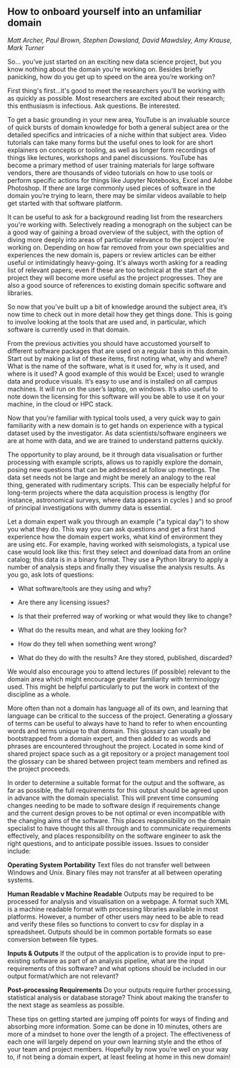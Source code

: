How to onboard yourself into an unfamiliar domain
-------------------------------------------------

*Matt Archer, Paul Brown, Stephen Dowsland, David Mawdsley, Amy Krause, Mark Turner*

  

So… you’ve just started on an exciting new data science project, but you know nothing about the domain you’re working on. Besides briefly panicking, how do you get up to speed on the area you’re working on?

  

First thing's first...it's good to meet the researchers you'll be working with as quickly as possible. Most researchers are excited about their research; this enthusiasm is infectious. Ask questions. Be interested.

  

To get a basic grounding in your new area, YouTube is an invaluable source of quick bursts of domain knowledge for both a general subject area or the detailed specifics and intricacies of a niche within that subject area. Video tutorials can take many forms but the useful ones to look for are short explainers on concepts or tooling, as well as longer form recordings of things like lectures, workshops and panel discussions. YouTube has become a primary method of user training materials for large software vendors, there are thousands of video tutorials on how to use tools or perform specific actions for things like Jupyter Notebooks, Excel and Adobe Photoshop. If there are large commonly used pieces of software in the domain you’re trying to learn, there may be similar videos available to help get started with that software platform.

  

It can be useful to ask for a background reading list from the researchers you're working with. Selectively reading a monograph on the subject can be a good way of gaining a broad overview of the subject, with the option of diving more deeply into areas of particular relevance to the project you're working on. Depending on how far removed from your own specialities and experiences the new domain is, papers or review articles can be either useful or intimidatingly heavy-going. It's always worth asking for a reading list of relevant papers; even if these are too technical at the start of the project they will become more useful as the project progresses. They are also a good source of references to existing domain specific software and libraries.

  

So now that you’ve built up a bit of knowledge around the subject area, it’s now time to check out in more detail how they get things done. This is going to involve looking at the tools that are used and, in particular, which software is currently used in that domain.

  

From the previous activities you should have accustomed yourself to different software packages that are used on a regular basis in this domain. Start out by making a list of these items, first noting what, why and where? What is the name of the software, what is it used for, why is it used, and where is it used? A good example of this would be Excel; used to wrangle data and produce visuals. It’s easy to use and is installed on all campus machines. It will run on the user’s laptop, on windows. It’s also useful to note down the licensing for this software will you be able to use it on your machine, in the cloud or HPC stack.

  

Now that you’re familiar with typical tools used, a very quick way to gain familiarity with a new domain is to get hands on experience with a typical dataset used by the investigator. As data scientists/software engineers we are at home with data, and we are trained to understand patterns quickly.

  

The opportunity to play around, be it through data visualisation or further processing with example scripts, allows us to rapidly explore the domain, posing new questions that can be addressed at follow up meetings. The data set needs not be large and might be merely an analogy to the real thing, generated with rudimentary scripts. This can be especially helpful for long-term projects where the data acquisition process is lengthy (for instance, astronomical surveys, where data appears in cycles ) and so proof of principal investigations with dummy data is essential.

  

Let a domain expert walk you through an example ("a typical day") to show you what they do. This way you can ask questions and get a first hand experience how the domain expert works, what kind of environment they are using etc. For example, having worked with seismologists, a typical use case would look like this: first they select and download data from an online catalog; this data is in a binary format. They use a Python library to apply a number of analysis steps and finally they visualise the analysis results. As you go, ask lots of questions:

  

-   What software/tools are they using and why?
    
-   Are there any licensing issues?
    
-   Is that their preferred way of working or what would they like to change?
    
-   What do the results mean, and what are they looking for?
    
-   How do they tell when something went wrong?
    
-   What do they do with the results? Are they stored, published, discarded?
    

  
  

We would also encourage you to attend lectures (if possible) relevant to the domain area which might encourage greater familiarity with terminology used. This might be helpful particularly to put the work in context of the discipline as a whole.

  

More often than not a domain has language all of its own, and learning that language can be critical to the success of the project. Generating a glossary of terms can be useful to always have to hand to refer to when encounting words and terms unique to that domain. This glossary can usually be bootstrapped from a domain expert, and then added to as words and phrases are encountered throughout the project. Located in some kind of shared project space such as a git repository or a project management tool the glossary can be shared between project team members and refined as the project proceeds.

  

In order to determine a suitable format for the output and the software, as far as possible, the full requirements for this output should be agreed upon in advance with the domain specialist. This will prevent time consuming changes needing to be made to software design if requirements change and the current design proves to be not optimal or even incompatible with the changing aims of the software. This places responsibility on the domain specialist to have thought this all through and to communicate requirements effectively, and places responsibility on the software engineer to ask the right questions, and to anticipate possible issues. Issues to consider include:

  

**Operating System Portability**
Text files do not transfer well between Windows and Unix. Binary files may not transfer at all between operating systems.

**Human Readable v Machine Readable**
Outputs may be required to be processed for analysis and visualisation on a webpage. A format such XML is a machine readable format with processing libraries available in most platforms. However, a number of other users may need to be able to read and verify these files so functions to convert to csv for display in a spreadsheet. Outputs should be in common portable formats so ease conversion between file types.

**Inputs & Outputs**
If the output of the application is to provide input to pre-existing software as part of an analysis pipeline, what are the input requirements of this software? and what options should be included in our output format/which are not relevant?

**Post-processing Requirements**
Do your outputs require further processing, statistical analysis or database storage? Think about making the transfer to the next stage as seamless as possible.

  

These tips on getting started are jumping off points for ways of finding and absorbing more information. Some can be done in 10 minutes, others are more of a mindset to hone over the length of a project. The effectiveness of each one will largely depend on your own learning style and the ethos of your team and project members. Hopefully by now you’re well on your way to, if not being a domain expert, at least feeling at home in this new domain!
